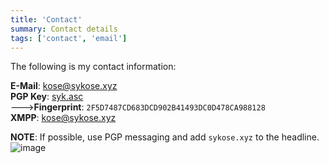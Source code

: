 ```yaml
---
title: 'Contact'
summary: Contact details
tags: ['contact', 'email']
---
```


The following is my contact information:

**E-Mail**: [kose@sykose.xyz](mailto:kose@sykose.xyz)\
**PGP Key**: <a href="/syk.asc" download>syk.asc</a>\
--->**Fingerprint**: ```2F5D7487CD683DCD902B41493DC0D478CA988128```\
**XMPP**: [kose@sykose.xyz](xmpp:kose@sykose.xyz)

**NOTE**: If possible, use PGP messaging and add ```sykose.xyz``` to the headline.\
![image](/pigeon.jpg)
